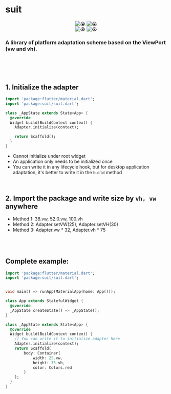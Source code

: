 # suit

<div align="center">
    <a href="https://space.bilibili.com/264346349">
        <img src="https://img.shields.io/badge/bilibili-魔咔啦咔-blueviolet" alt="😭" />
    </a>
    <a href="https://github.com/ggdream/suit">
        <img src="https://img.shields.io/badge/GitHub-魔咔啦咔-ff69b4" alt="😭" />
    </a>
</div>
<div align="center">
    <img src="https://img.shields.io/badge/Platforms-Windows,Linux,MacOS,Android,IOS,Web-009688" alt="😭" />
    <img src="https://img.shields.io/badge/Mode-all-3949ab" alt="😭" />
</div>

### A library of platform adaptation scheme based on the ViewPort (vw and vh).

<br/>
<br/>
<br/>

## 1. Initialize the adapter
~~~dart
import 'package:flutter/material.dart';
import 'package:suit/suit.dart';

class _AppState extends State<App> {
  @override
  Widget build(BuildContext context) {
    Adapter.initialize(context);

    return Scaffold();
  }
}
~~~
 - Cannot initialize under root widget
 - An application only needs to be initialized once
 - You can write it in any lifecycle hook, but for desktop application adaptation, it's better to write it in the `build` method

<br/>

## 2. Import the package and write size by `vh, vw` anywhere
- Method 1: 36.vw, 52.0.vw, 100.vh
- Method 2: Adapter.setVW(25), Adapter.setVH(30)
- Method 3: Adapter.vw * 32, Adapter.vh * 75

<br/>
<br/>

## Complete example:

~~~dart
import 'package:flutter/material.dart';
import 'package:suit/suit.dart';


void main() => runApp(MaterialApp(home: App()));

class App extends StatefulWidget {
  @override
  _AppState createState() => _AppState();
}

class _AppState extends State<App> {
  @override
  Widget build(BuildContext context) {
    // You can write it to initialize adapter here
    Adapter.initialize(context);
    return Scaffold(
        body: Container(
            width: 25.vw,
            height: 75.vh,
            color: Colors.red
        )
    );
  }
}

~~~
